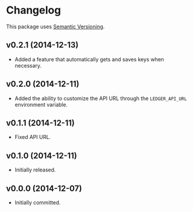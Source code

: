 # Changelog

This package uses [Semantic Versioning][1].

## v0.2.1 (2014-12-13)

- Added a feature that automatically gets and saves keys when necessary.

## v0.2.0 (2014-12-11)

- Added the ability to customize the API URL through the `LEDGER_API_URL`
  environment variable.

## v0.1.1 (2014-12-11)

- Fixed API URL.

## v0.1.0 (2014-12-11)

- Initially released.

## v0.0.0 (2014-12-07)

- Initially committed.

[1]: http://semver.org/spec/v2.0.0.html
